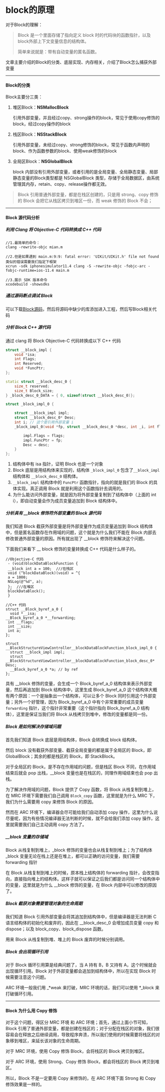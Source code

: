 # block的原理

对于Block的理解：

> Block 是一个里面存储了指向定义 block 时的代码块的函数指针，以及block外部上下文变量信息的结构体。
>
> 简单来说就是：带有自动变量的匿名函数。

文章主要介绍的Block的分类、底层实现、内存相关，介绍了Block怎么捕获外部变量

-----

#### Block的分类

Block主要分三类：

1. 堆区Block：**NSMallocBlock**

   引用外部变量，并且经过copy、strong操作的block，常见于使用copy修饰的block，经过copy操作的block

2. 栈区Block：**NSStackBlock**

   引用外部变量，未经过copy、strong修饰的block，常见于函数内声明的block、作为函数参数的block、使用weak修饰的block

3. 全局区Block：**NSGlobalBlock**

   block 内部没有引用外部变量，或者引用的是全局变量、全局静态变量、局部静态变量的Block类型都是 NSGlobalBlock 类型，存储于全局数据区，由系统管理其内存，retain、copy、release操作都无效。

> Block 引用普通外部变量，都是在栈区创建的，只是用 strong、copy 修饰的 Block 会把它从栈区拷贝到堆区一份，而 weak 修饰的 Block 不会；

----

#### Block 源代码分析

##### 利用 Clang 将 Objective-C 代码转换成 C++ 代码

```shell
//1.最简单的命令：
clang -rewrite-objc mian.m

//2.但是如果遇到 main.m:9:9: fatal error: 'UIKit/UIKit.h' file not found 类似的错误需要我们指定下框架
xcrun -sdk iphonesimulator11.4 clang -S -rewrite-objc -fobjc-arc -fobjc-runtime=ios-11.4 main.m

//3.展示 SDK 版本命令
xcodebuild -showsdks
```

##### 通过源码断点调试 Block

可以下载[Block源码](https://opensource.apple.com/source/libclosure/libclosure-65/)，然后将源码中缺少的库添加进入工程，然后写Block相关代码

##### 分析 Block C++ 源代码

通过 clang 将 Block Objective-C 代码转换成以下 C++ 代码

```c++
struct __block_impl {
    void *isa;
    int Flags;
    int Reserved;
    void *FuncPtr;
};

static struct __block_desc_0 {
    size_t reserved;
    size_t Block_size;
} _block_desc_0_DATA = { 0, sizeof(struct __block_desc_0)};

struct _block_impl_0 {

    struct __block_impl impl;
    struct __block_desc_0* Desc;
    int i; // 这个是引用外部变量 i
    _block_impl_0(void *fp, struct __block_desc_0 *desc, int _i, int flags=0) :i(_i){

        impl.Flags = flags;
        impl.FuncPtr = fp;
        Desc = desc;
    }
};
```

1. 结构体中有 isa 指针，证明 Block 也是一个对象
2. Block 底层是用结构体来实现的，结构体 `_block_impl_0` 包含了`__block_impl` 结构体和 `__block_desc_0` 结构体。
3. `__block_impl` 结构体中的 `FuncPtr` 函数指针，指向的就是我们的 Block 的具体实现。真正调用 Block 就是利用这个函数指针去调用的。
4. 为什么能访问外部变量，就是因为将外部变量复制到了结构体中（上面的 int i），即自动变量会作为成员变量追加到 Block 结构体中。

##### 分析具有 __block 修饰符外部变量的 Block 源代码

我们知道 Block 截获外部变量是将外部变量作为成员变量追加到 Block 结构体中，但是匿名函数存在作用域的问题，这个就是为什么我们不能在 Block 内部去修改普通外部变量的原因。所有就出现了 __block 修饰符来解决这个问题。

下面我们来看下 __ block 修饰的变量转换成 C++ 代码是什么样子的。

```
//Objective-C 代码
 - (void)blockDataBlockFunction {
 __block int a = 100;  ///在栈区
 void (^blockDataBlock)(void) = ^{
 a = 1000;
 NSLog(@"%d", a);
 };  ///在堆区
 blockDataBlock();
 }

//C++ 代码
struct __Block_byref_a_0 {
  void *__isa;
__Block_byref_a_0 *__forwarding;
 int __flags;
 int __size;
 int a;
};

struct __BlockStructureViewController__blockDataBlockFunction_block_impl_0 {
  struct __block_impl impl;
  struct __BlockStructureViewController__blockDataBlockFunction_block_desc_0* Desc;
  __Block_byref_a_0 *a; // by ref
};
```

具有 __block 修饰的变量，会生成一个 Block_byref_a_0 结构体来表示外部变量，然后再追加到 Block 结构体中，这里生成 Block_byref_a_0 这个结构体大概有两个原因：一个是抽象出一个结构体，可以让多个 Block 同时引用这个外部变量；另外一个好管理，因为 Block_byref_a_0 中有个非常重要的成员变量 `forwarding` 指针，这个指针非常重要（这个指针指向 Block_byref_a_0 结构体），这里是保证当我们将 Block 从栈拷贝到堆中，修改的变量都是同一份。

##### Block 是如何解决存储域问题

首先我们知道 Block 底层是用结构体，Block 会转换成 block 结构体。

然后 block 没有截获外部变量、截获全局变量的都是属于全局区的 Block，即 GlobalBlock；其余的都是栈区的 Block，即 StackBlock。

对于全局区的 Block，是不存在作用域的问题，但是栈区 Block 不同，在作用域结束后就会 pop 出栈，__block 变量也是在栈区的，同理作用域结束也会 pop 出栈。

为了解决作用域的问题，Block 提供了 Copy 函数，将 Block 从栈复制到堆上，在 MRC 环境下需要我们自己调用 `Block_copy` 函数，这里就是为什么 MRC 下，我们为什么需要用 copy 来修饰 Block 的原因。

然而在 ARC 环境下，编译器会尽可能给我们自动添加 copy 操作，这里为什么说尽量呢，因为有些情况编译器无法判断的时候，就不会给我们添加 copy 操作，这里就需要我们自己主动调用 copy 方法了。

##### __block 变量的存储域

Block 从栈复制到堆上，_block 修饰的变量也会从栈复制到堆上；为了结构体 \_block 变量无论在栈上还是在堆上，都可以正确的访问变量，我们需要 forwarding 指针

在 Block 从栈复制到堆上的时候，原本栈上结构体的 forwarding 指针，会改变指向，直接指向堆上的结构体。这样子就可以保证之后我们都是访问同一个结构体中的变量，这里就是为什么 __block 修饰的变量，在 Block 内部中可以修改的原因了。

##### Block 截获对象需要管理对象的生命周期

我们知道 Block 引用外部变量会将其追加到结构体中，但是编译器是无法判断 C 语言结构体的初始化和废弃的，因此在 __block_desc_0 会增加成员变量 copy 和 dispose；以及 block_copy、block_dispose 函数。

用来 Block 从栈复制到堆、堆上的 Block 废弃的时候分别调用。

##### Block 会出现循环引用

对于 Block 循环引用算是经典问题了，当 A 持有 B，B 又持有 A，这个时候就会出现循环引用。Block 对于外部变量都会追加到结构体中，所以在实现 Block 时候需要注意这个问题。

ARC 环境一般我们用 _*weak 来打破，MRC 环境的话，我们可以使用 \*_block 来打破循环引用。

-----

#### Block 为什么用 Copy 修饰

对于这个问题，得区分 MRC 环境 和 ARC 环境；首先，通过上面小节可知，Block 引用了普通外部变量，都是创建在栈区的；对于分配在栈区的对象，我们很容易会在释放之后继续调用，导致程序奔溃，所以我们使用的时候需要将栈区的对象移到堆区，来延长该对象的生命周期。

对于 MRC 环境，使用 Copy 修饰 Block，会将栈区的 Block 拷贝到堆区。

对于 ARC 环境，使用 Strong、Copy 修饰 Block，都会将栈区的 Block 拷贝到堆区。

所以，Block 不是一定要用 Copy 来修饰的，在 ARC 环境下面 Strong 和 Copy 修饰效果是一样的。